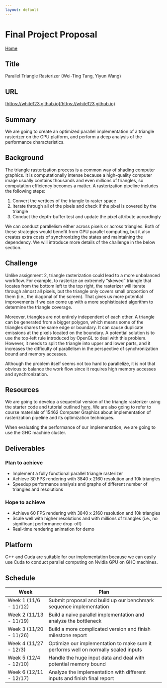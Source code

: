 ```yaml
---
layout: default
---
```


# Final Project Proposal

[Home](./)

## Title

Parallel Triangle Rasterizer (Wei-Ting Tang, Yiyun Wang)

## URL

[https://white123.github.io](https://white123.github.io)

## Summary

We are going to create an optimized parallel implementation of a triangle rasterizer on the GPU platform, and perform a deep analysis of the performance characteristics.

## Background

The triangle rasterization process is a common way of shading computer graphics. It is computationally intense because a high-quality computer image usually contains thousands and even millions of triangles, so computation efficiency becomes a matter. A rasterization pipeline includes the following steps:

1. Convert the vertices of the triangle to raster space
2. Iterate through all of the pixels and check if the pixel is covered by the triangle
3. Conduct the depth-buffer test and update the pixel attribute accordingly

We can conduct parallelism either across pixels or across triangles. Both of these strategies would benefit from GPU parallel computing, but it also creates extra costs of synchronizing the states and maintaining the dependency. We will introduce more details of the challenge in the below section.

## Challenge

Unlike assignment 2, triangle rasterization could lead to a more unbalanced workflow. For example, to rasterize an extremely “skewed” triangle that locates from the bottom left to the top right, the rasterizer will iterate through almost all pixels, but the triangle only covers small proportion of them (i.e., the diagonal of the screen). That gives us more potential improvements if we can come up with a more sophisticated algorithm to determine the triangle coverage.

Moreover, triangles are not entirely independent of each other. A triangle can be generated from a bigger polygon, which
means some of the triangles shares the same edge or boundary. It can cause duplicate emissions at the pixels located on
the boundary. A potential solution is to use the top-left rule introduced by OpenGL to deal with this problem. However,
it needs to split the triangle into upper and lower parts, and it increases the difficulty of parallelism in the
perspective of synchronization bound and memory accesses.

Although the problem itself seems not too hard to parallelize, it is not that obvious to balance the work flow since it requires high memory accesses and synchronization.

## Resources

We are going to develop a sequential version of the triangle rasterizer using the starter code and tutorial outlined [here](https://www.scratchapixel.com/code.php?id=26&origin=/lessons/3d-basic-rendering/rasterization-practical-implementation). We are also going to refer to course materials of 15462 Computer Graphics about implementation of rasterization pipeline and its optimization techniques. 

When evaluating the performance of our implementation, we are going to use the GHC machine cluster.


## Deliverables

### Plan to achieve

- Implement a fully functional parallel triangle rasterizer
- Achieve 30 FPS rendering with 3840 x 2160 resolution and 10k triangles
- Speedup performance analysis and graphs of different number of triangles and resolutions

### Hope to achieve

- Achieve 60 FPS rendering with 3840 x 2160 resolution and 10k triangles
- Scale well with higher resolutions and with millions of triangles (i.e., no significant performance drop-off)
- Real-time rendering animation for demo

## Platform

C++ and Cuda are suitable for our implementation because we can easily use Cuda to conduct parallel computing on Nvidia GPU on GHC machines.

## Schedule

| Week | Plan |
| -----| ----- |
| Week 1 (11/6 - 11/12) | Submit proposal and build up our benchmark sequence implementation |
| Week 2 (11/13 - 11/19) | Build a naive parallel implementation and analyze the bottleneck |
| Week 3 (11/20 - 11/26) | Build a more complicated version and finish milestone report |
| Week 4 (11/27 - 12/3) | Optimize our implementation to make sure it performs well on normally scaled inputs |
| Week 5 (12/4 - 12/10) | Handle the huge input data and deal with potential memory bound |
| Week 6 (12/11 - 12/17) | Analyze the implementation with different inputs and finish final report |
